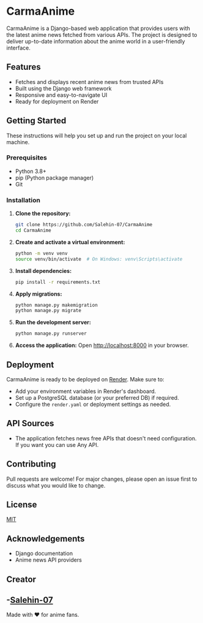 # CarmaAnime

CarmaAnime is a Django-based web application that provides users with the latest anime news fetched from various APIs. The project is designed to deliver up-to-date information about the anime world in a user-friendly interface.

## Features

- Fetches and displays recent anime news from trusted APIs
- Built using the Django web framework
- Responsive and easy-to-navigate UI
- Ready for deployment on Render

## Getting Started

These instructions will help you set up and run the project on your local machine.

### Prerequisites

- Python 3.8+
- pip (Python package manager)
- Git

### Installation

1. **Clone the repository:**
   ```bash
   git clone https://github.com/Salehin-07/CarmaAnime
   cd CarmaAnime
   ```

2. **Create and activate a virtual environment:**
   ```bash
   python -m venv venv
   source venv/bin/activate  # On Windows: venv\Scripts\activate
   ```

3. **Install dependencies:**
   ```bash
   pip install -r requirements.txt
   ```
4. **Apply migrations:**
   ```bash
   python manage.py makemigration 
   python manage.py migrate
   ```

5. **Run the development server:**
   ```bash
   python manage.py runserver
   ```

6. **Access the application:**
   Open [http://localhost:8000](http://localhost:8000) in your browser.

## Deployment

CarmaAnime is ready to be deployed on [Render](https://render.com/). Make sure to:

- Add your environment variables in Render's dashboard.
- Set up a PostgreSQL database (or your preferred DB) if required.
- Configure the `render.yaml` or deployment settings as needed.

## API Sources

- The application fetches news free APIs that doesn't need configuration. If you want you can use Any API.

## Contributing

Pull requests are welcome! For major changes, please open an issue first to discuss what you would like to change.

## License

[MIT](LICENSE)

## Acknowledgements

- Django documentation
- Anime news API providers

## Creator

-[Salehin-07](https://github.com/Salehin-07)
---

Made with ❤️ for anime fans.
